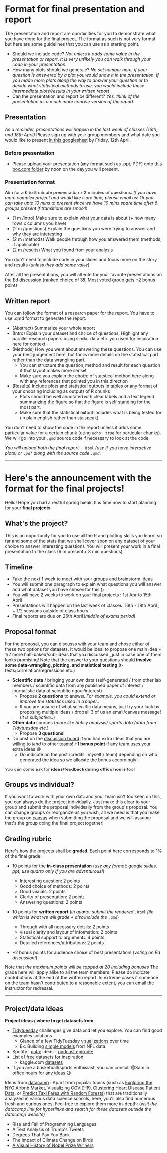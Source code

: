 # Format for final presentation and report

The presentation and report are oportunities for you to demonstrate what you have done for the final project. The format as such is not very formal but here are some guidelines that you can use as a starting point. 

- Should we include code? *Not unless it adds some value in the presentation or report. It is very unlikely you can walk through your code in your presentation..*
- How many plots should we generate? *No set number here, if your question is answered by a plot you would show it in the presentation. If you made more plots along the way to answer your question or to decide what statistical methods to use, you would include these intermediate plots/results in your written report*
- Can the presentation and report be different? *Yes, think of the presentation as a much more concise version of the report*

## Presentation
*As a reminder, presentations will happen in the last week of classes (16th, and 18th April)*
Please sign up with your group members and what date you would like to present [in this googlesheet](https://docs.google.com/spreadsheets/d/1rcntCkf8IrnFF9K223Wnrebo3lPDZTDvUI6nWv2vnGY/edit#gid=1673004311) by Friday, 12th April. 

### Before presentation
- Please upload your presentation (any format such as .ppt, PDF) onto [this box.com folder](https://rice.app.box.com/f/494cefad6e0747be90545d9704913b98) by noon on the day you will present. 

### Presentation format
Aim for a 6 to 8 minute presentation + 2 minutes of questions. *If you have more complex project and would like more time, please email us! Or you can take upto 10 mins to present since we have 10 mins spare time after 6 groups present if transitions are smooth*

- (1 m /intro) Make sure to explain what your data is about (+ how many rows x columns you have)
- (2 m /questions) Explain the questions you were trying to answer and why they are interesting
- (2 m /methods) Walk people through how you answered them (methods, if applicable)
- (2 m /results) What you found from your analysis

You don't need to include code in your slides and focus more on the story and results (*unless they add some value*)

After all the presentations, you will all vote for your favorite presentations on the Ed discussion (ranked choice of 3!). Most voted group gets +2 bonus points

## Written report
You can follow the format of a research paper for the report. You have to use .qmd format to generate the report.
- (Abstract) Summarize your whole report
- (Intro) Explain your dataset and choice of questions. Highlight any parallel research papers using similar data etc. you used for inspiration here for context
- (Methods) How you went about answering these questions. You can use your best judgement here, but focus more details on the statistical part rather than the data wrangling part.
	- You can structure the question, method and result for each question if that layout makes more sense!
 	- Make sure you explain the choice of statstical method here along with any references that pointed you in this direction
- (Results) Include plots and statistical outputs in tables or any format of your choosing including as outputs of R chunks
	- Plots should be well annotated with clear labels and a text legend summarizing the figure so that the figure is self standing for the most part.
 	- Make sure that the statistical output includes what is being tested for (in plain english rather than statspeak) 

You don't need to show the code in the report unless it adds some particular value for a certain chunk (using `echo: true` for particular chunks). We will go into your `.qmd` source code if necessary to look at the code.

*You will upload both the final report - `.html` (use if you have interactive plots) or `.pdf` along with the source code `.qmd`*. 

----
# Here's the announcement with the format for the final projects!


Hello! Hope you had a restful spring break. It is time now to start planning for your **final projects**. 

## What's the project?
This is an opportunity for you to use all the R and plotting skills you learnt so far and some of the stats that we shall cover soon on any dataset of your choice to answer interesting questions. You will present your work in a final presentation to the class (6 m present + 3 min questions)    

## Timeline
- Take the next 1 week to meet with your groups and brainstorm ideas
- You will submit one paragraph to explain what questions you will answer and what dataset you have chosen for this ()
- You will have 2 weeks to work on your final projects : 1st Apr to 15th April
- Presentations will happen on the last week of classes. 16th - 19th April ; + 1/2 sessions outside of class hours
- Final reports are due on 26th April (*middle of exams period*)

## Proposal format
For the proposal, you can discusss with your team and chose either of these two options for datasets. It would be ideal to propose one main idea + 1/2 more half-baked/sub-ideas that you discussed _just in case one of them looks promising!
Note that the answer to your questions should **involve some data-wrangling, plotting, and statistical testing** (t-tests/correlation/regressions etc.)
- **Scientific data** / bringing your own data (self-generated / from other lab members / scientific data from any published paper of interest / journalistic data of scientific rigour/interest)
	- Propose **2 questions** to answer. _For example, you could extend or improve the statistics used in a paper.._
 	- If you are unsure of what scientific data means, just try your luck by proposing multiple ideas / drop all 3 of us an email/canvas message! (_it is subjective.._)
 - **Other data** sources (_more like hobby analysis/ sports data /data from Tidytuesday etc._)
 	- Propose **3 questions**! 
 - Do post on the [discussion board](https://edstem.org/us/courses/51883/discussion/) if you had extra ideas that you are willing to _lend_ to other teams! **+1 bonus point** if any team uses your extra ideas 😄
 	- Do indicate on the post (credits : myself / team) depending on who generated the idea so we allocate the bonus accordingly! 	

You can come ask for **ideas/feedback during office hours** too!

## Groups vs individual?
If you want to work with your own data and your team isn't too keen on this, you can always do the project individually. Just make this clear to your group and submit the proposal individually from the group's proposal.
You can change groups or reorganize as you wish, all we need is that you make the group on [canvas](https://community.canvaslms.com/t5/Student-Guide/How-do-I-create-a-group-as-a-student/ta-p/280) when submitting the proposal and we will assume that's the group doing the final project together!

## Grading rubric
Here's how the projects shall be **graded**. Each point here corresponds to 1% of the final grade.
- 10 points for the **in-class presentation** (_use any format: google slides, ppt, use quarto only if you are adventurous!_)
	- Interesting question: 2 points
	- Good choice of methods: 2 points
	- Good visuals: 2 points
	- Clarity of presentation: 2 points
 	- Answering questions: 2 points 

- 10 points for **written report** (_in quarto: submit the rendered `.html` file which is what we will grade + also include the `.qmd`_)
	- Through with all necessary details: 2 points
	- visual clarity and layout of information: 2 points
	- Statistical support to arguments: 4 points
	- Detailed references/attributions: 2 points
- +2 bonus points for audience choice of best presentation! (_voting on Ed discussion!_)

Note that _the maximum points will be capped at 20 including bonuses_
The grade here will apply alike to all the team members. Please do indicate contributions at the end of the written report. In extreme cases if someone on the team hasn't contributed to a reasonable extent, you can email the instructor for redressal.

-----

## Project/data ideas

**Project ideas / where to get datasets from**
- [Tidytuesday](https://github.com/rfordatascience/tidytuesday) challenges give data and let you explore. You can find good examples solutions
	- Glance of a few TidyTuesday [visualizations](https://github.com/jack-davison/TidyTuesday) over time
	- Ex: Building [simple models](https://juliasilge.com/blog/intro-tidymodels/) from NFL data
- Spotify : [data](https://github.com/rfordatascience/tidytuesday/tree/master/data/2020/2020-01-21); ideas - [podcast episode](https://www.tidytuesday.com/15); 
- List of [free datasets](https://blog.journeyofanalytics.com/50-free-datasets-for-data-science-projects/) for inspiration
	- kaggle.com [datasets](https://www.kaggle.com/datasets)
 - If you are a basketball/sports enthusiast, you can consult @Sam in office hours for any ideas 😃

Ideas from [datacamp](https://www.datacamp.com/blog/r-project-ideas) : Apart from popular topics (such as [Exploring the NYC Airbnb Market](https://www.datacamp.com/projects/1354), [Visualizing COVID-19](https://www.datacamp.com/projects/870), [Clustering Heart Disease Patient Data](https://www.datacamp.com/projects/552), or [Predict Taxi Fares with Random Forests](https://www.datacamp.com/projects/496)) that are traditionally analyzed in various data science schools, here, you'll also find numerous fresh and curious ones. Feel free to explore them more in-depth: (_visit the datacamp link for hyperlinks and search for these datasets outside the datacamp website)_

- Rise and Fall of Programming Languages
- A Text Analysis of Trump's Tweets
- Degrees That Pay You Back
- The Impact of Climate Change on Birds
- [A Visual History of Nobel Prize Winners](https://www.datacamp.com/projects/309)
